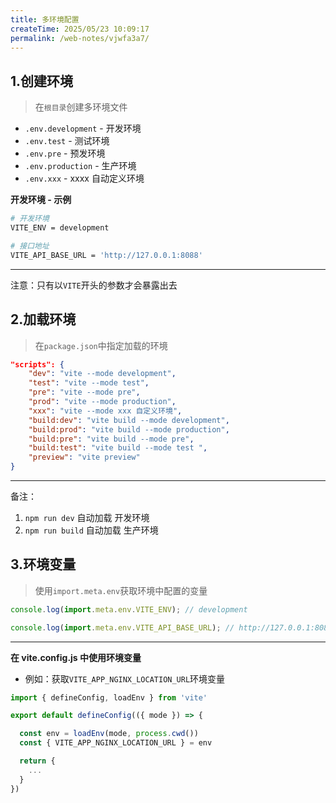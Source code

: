 ```yaml
---
title: 多环境配置
createTime: 2025/05/23 10:09:17
permalink: /web-notes/vjwfa3a7/
---
```


## 1.创建环境

> 在`根目录`创建多环境文件

- `.env.development` - 开发环境
- `.env.test` - 测试环境
- `.env.pre` - 预发环境
- `.env.production` - 生产环境
- `.env.xxx` - xxxx 自动定义环境

**开发环境 - 示例**

```bash
# 开发环境
VITE_ENV = development

# 接口地址
VITE_API_BASE_URL = 'http://127.0.0.1:8088'
```

---

注意：只有以`VITE`开头的参数才会暴露出去

## 2.加载环境

> 在`package.json`中指定加载的环境

```json
"scripts": {
    "dev": "vite --mode development",
    "test": "vite --mode test",
    "pre": "vite --mode pre",
    "prod": "vite --mode production",
    "xxx": "vite --mode xxx 自定义环境",
    "build:dev": "vite build --mode development",
    "build:prod": "vite build --mode production",
    "build:pre": "vite build --mode pre",
    "build:test": "vite build --mode test ",
    "preview": "vite preview"
}
```

---

备注：

1.  `npm run dev` 自动加载 开发环境
2.  `npm run build` 自动加载 生产环境

## 3.环境变量

> 使用`import.meta.env`获取环境中配置的变量

```js
console.log(import.meta.env.VITE_ENV); // development

console.log(import.meta.env.VITE_API_BASE_URL); // http://127.0.0.1:8088
```

---

**在 vite.config.js 中使用环境变量**

- 例如：获取`VITE_APP_NGINX_LOCATION_URL`环境变量

```js
import { defineConfig, loadEnv } from 'vite'

export default defineConfig(({ mode }) => {

  const env = loadEnv(mode, process.cwd())
  const { VITE_APP_NGINX_LOCATION_URL } = env

  return {
    ...
  }
})
```

